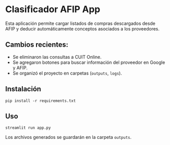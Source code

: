 
# Clasificador AFIP App

Esta aplicación permite cargar listados de compras descargados desde AFIP y deducir automáticamente conceptos asociados a los proveedores.

## Cambios recientes:
- Se eliminaron las consultas a CUIT Online.
- Se agregaron botones para buscar información del proveedor en Google y AFIP.
- Se organizó el proyecto en carpetas (`outputs`, `logs`).

## Instalación
```
pip install -r requirements.txt
```

## Uso
```
streamlit run app.py
```

Los archivos generados se guardarán en la carpeta `outputs`.
    
